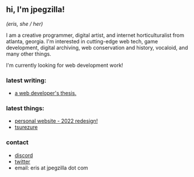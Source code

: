 ## hi, I'm jpegzilla!
_(eris, she / her)_

I am a creative programmer, digital artist, and internet horticulturalist from atlanta, georgia. I'm interested in cutting-edge web tech, game development, digital archiving, web conservation and history, vocaloid, and many other things.

I'm currently looking for web development work!

### latest writing:

  - [a web developer's thesis.](https://github.com/jpegzilla/thesis)

### latest things:

  - [personal website - 2022 redesign!](https://jpegzilla.com)
  - [tsurezure](https://github.com/jpegzilla/tsurezure)

### contact

  - [discord](https://discordapp.com/invite/Ft9rVA6)
  - [twitter](https://twitter.com/jpegzilla)
  - email: eris at jpegzilla dot com
